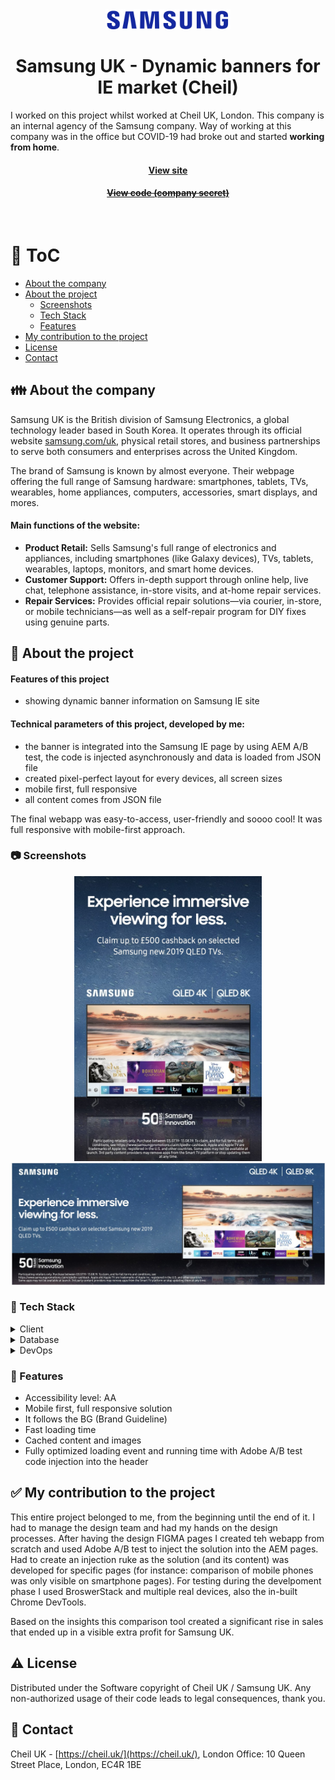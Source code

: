 <div align="center">
  <img src="assets/samsung-logo.png" alt="logo" width="200" height="auto" />

  <h1>Samsung UK - Dynamic banners for IE market (Cheil)</h1>
  
  <p align="left">
    I worked on this project whilst worked at Cheil UK, London. This company is an internal agency of the Samsung company. Way of working at this company was in the office but COVID-19 had broke out and started <strong>working from home</strong>.
  </p>
   
  <h4>
    <a href="https://www.samsung.com/ie/" target="_blank">View site</a>
  </h4>
  <h4>
    <a href="#" title="Sorry, it's company secret"  target="_blank"><s>View code (company secret)</s></a>
  </h4>

</div>

<br />

<!-- Table of Contents -->

# :notebook_with_decorative_cover: ToC

- [About the company](#family-about-the-company)
- [About the project](#star2-about-the-project)
  - [Screenshots](#camera-screenshots)
  - [Tech Stack](#space_invader-tech-stack)
  - [Features](#dart-features)
- [My contribution to the project](#white_check_mark-my-contribution-to-the-project)
- [License](#warning-license)
- [Contact](#handshake-contact)

<!-- About the company -->

## :family: About the company

<p>Samsung UK is the British division of Samsung Electronics, a global technology leader based in South Korea. It operates through its official website <a href="https://www.samsung.com/uk">samsung.com/uk</a>, physical retail stores, and business partnerships to serve both consumers and enterprises across the United Kingdom.</p>
<p>The brand of Samsung is known by almost everyone. Their webpage offering the full range of Samsung hardware: smartphones, tablets, TVs, wearables, home appliances, computers, accessories, smart displays, and mores.</p>

<p><h4>Main functions of the website:</h4></p>
<ul>
  <li><strong>Product Retail:</strong> Sells Samsung's full range of electronics and appliances, including smartphones (like Galaxy devices), TVs, tablets, wearables, laptops, monitors, and smart home devices.</li>
  <li><strong>Customer Support:</strong> Offers in-depth support through online help, live chat, telephone assistance, in-store visits, and at-home repair services.</li>
  <li><strong>Repair Services:</strong> Provides official repair solutions—via courier, in-store, or mobile technicians—as well as a self-repair program for DIY fixes using genuine parts.</li>
</ul>

<!-- About the project -->

## :star2: About the project

<p><h4>Features of this project</h4>
  <ul>
  <li>showing dynamic banner information on Samsung IE site</li>
  </ul>
</p>

<p><h4>Technical parameters of this project, developed by me:</h4>
  <ul>
    <li>the banner is integrated into the Samsung IE page by using AEM A/B test, the code is injected asynchronously and data is loaded from JSON file</li>
    <li>created pixel-perfect layout for every devices, all screen sizes</li>
    <li>mobile first, full responsive</li>
    <li>all content comes from  JSON file</li>
  </ul>
</p>

<p>
The final webapp was easy-to-access, user-friendly and soooo cool! It was full responsive with mobile-first approach.
</p>

<!-- Screenshots -->

### :camera: Screenshots

<div align="center"> 
  <img width="300" src="assets/samsung-ie-banner-mobile.jpg" alt="screenshot" />
</div>
<div align="center"> 
  <img src="assets/samsung-ie-banner-desktop.jpg" alt="screenshot" />
</div>

<!-- TechStack -->

### :space_invader: Tech Stack

<details>
  <summary>Client</summary>
  <ul>
    <li><a href="https://developer.mozilla.org/en-US/docs/Web/JavaScript"  target="_blank">JavaScript</a></li>
    <li><a href="https://jquery.com/"  target="_blank">JQuery</a></li>
    <li><a href="https://handlebarsjs.com/"  target="_blank">Handlebars templating</a></li>
    <li><a href="https://nodejs.org"  target="_blank">NodeJS</a></li>
    <li><a href="https://nodejs.org/api/esm.html"  target="_blank">Node.js Modules</a></li>
    <li><a href="https://browserify.org/"  target="_blank">Browserify</a></li>
    <li><a href="https://lodash.com/"  target="_blank">lodash performance optimalization</a></li>
    <li><a href=https://business.adobe.com/products/experience-manager/adobe-experience-manager.html">AEM 6.4</a></li>
    <li><a href="https://www.w3schools.com/html/html5_semantic_elements.asp" target="_blank">Semantic HTML5</a></li>
    <li><a href="https://www.w3schools.com/css/"  target="_blank">CSS3</a></li>
    <li><a href="https://developer.samsung.com/design-system/font"  target="_blank">Samsung Fonts</a></li>
    <li><a href="https://developer.samsung.com/design"  target="_blank">Samsung Design Principles</a></li>
  </ul>
</details>

<details>
<summary>Database</summary>
  <ul>
    <li><a href="https://www.json.org/">data stored in an XML/JSON file</a></li>
    <li><a href="https://www.heroku.com/">HEROKU</a></li>
  </ul>
</details>

<details>
<summary>DevOps</summary>
  <ul>
    <li><a href="https://bitbucket.org/">BitBucket</a></li>
    <li><a href="https://www.jslint.com/">JS Lint</a></li>
    <li><a href="#">Bespoken content scraper on the local development</a></li>
    <li><a href="https://www.postman.com/">PostMan</a></li>
    <li><a href="https://www.bazaarvoice.com/">BazaarVoice</a></li>
    <li><a href="https://tagmanager.google.com/">Google Analytics</a></li>
    <li><a href="https://tagmanager.google.com/">Google Tag Manager</a></li>
    <li><a href="https://www.browserstack.com/">BrowserStack</a></li>
  </ul>
</details>

<!-- Features -->

### :dart: Features

- Accessibility level: AA
- Mobile first, full responsive solution
- It follows the BG (Brand Guideline)
- Fast loading time
- Cached content and images
- Fully optimized loading event and running time with Adobe A/B test code injection into the header

<!-- My contribution to the project -->

## :white_check_mark: My contribution to the project

<p>This entire project belonged to me, from the beginning until the end of it. I had to manage the design team and had my hands on the design processes. After having the design FIGMA pages I created teh webapp from scratch and used Adobe A/B test to inject the solution into the AEM pages. Had to create an injection ruke as the solution (and its content) was developed for specific pages (for instance: comparison of mobile phones was only visible on smartphone pages). For testing during the develpoment phase I used BroswerStack and multiple real devices, also the in-built Chrome DevTools.</p>
<p>Based on the insights this comparison tool created a significant rise in sales that ended up in a visible extra profit for Samsung UK.</p>

<!-- License -->

## :warning: License

Distributed under the Software copyright of Cheil UK / Samsung UK. Any non-authorized usage of their code leads to legal consequences, thank you.

<!-- Contact -->

## :handshake: Contact

Cheil UK -
[https://cheil.uk/](https://cheil.uk/), London Office: 10 Queen Street Place, London, EC4R 1BE
